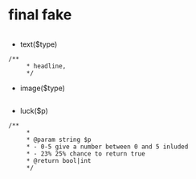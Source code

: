 # final fake
```

```
- text($type)
```
/**
     * headline, 
     */
```
- image($type)
```

```
- luck($p)
```
/**
     *
     * @param string $p
     * - 0-5 give a number between 0 and 5 inluded
     * - 23% 25% chance to return true
     * @return bool|int
     */
```

